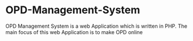 # OPD-Management-System
OPD Management System is a web Application which is written in PHP. The main focus of this web Application is to make OPD online 

